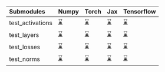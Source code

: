 | Submodules       | Numpy                                                                                                                           | Torch                                                                                                                           | Jax                                                                                                                             | Tensorflow                                                                                                                      |
|:-----------------|:--------------------------------------------------------------------------------------------------------------------------------|:--------------------------------------------------------------------------------------------------------------------------------|:--------------------------------------------------------------------------------------------------------------------------------|:--------------------------------------------------------------------------------------------------------------------------------|
| test_activations | <a href="https://github.com/unifyai/ivy/runs/7921811719?check_suite_focus=true" rel="noopener noreferrer" target="_blank">⌛</a> | <a href="https://github.com/unifyai/ivy/runs/7921812298?check_suite_focus=true" rel="noopener noreferrer" target="_blank">⌛</a> | <a href="https://github.com/unifyai/ivy/runs/7921812861?check_suite_focus=true" rel="noopener noreferrer" target="_blank">⌛</a> | <a href="https://github.com/unifyai/ivy/runs/7921813376?check_suite_focus=true" rel="noopener noreferrer" target="_blank">⌛</a> |
| test_layers      | <a href="https://github.com/unifyai/ivy/runs/7921811889?check_suite_focus=true" rel="noopener noreferrer" target="_blank">⌛</a> | <a href="https://github.com/unifyai/ivy/runs/7921812432?check_suite_focus=true" rel="noopener noreferrer" target="_blank">⌛</a> | <a href="https://github.com/unifyai/ivy/runs/7921813016?check_suite_focus=true" rel="noopener noreferrer" target="_blank">⌛</a> | <a href="https://github.com/unifyai/ivy/runs/7921813487?check_suite_focus=true" rel="noopener noreferrer" target="_blank">⌛</a> |
| test_losses      | <a href="https://github.com/unifyai/ivy/runs/7921812011?check_suite_focus=true" rel="noopener noreferrer" target="_blank">⌛</a> | <a href="https://github.com/unifyai/ivy/runs/7921812575?check_suite_focus=true" rel="noopener noreferrer" target="_blank">⌛</a> | <a href="https://github.com/unifyai/ivy/runs/7921813151?check_suite_focus=true" rel="noopener noreferrer" target="_blank">⌛</a> | <a href="https://github.com/unifyai/ivy/runs/7921813613?check_suite_focus=true" rel="noopener noreferrer" target="_blank">⌛</a> |
| test_norms       | <a href="https://github.com/unifyai/ivy/runs/7921812144?check_suite_focus=true" rel="noopener noreferrer" target="_blank">⌛</a> | <a href="https://github.com/unifyai/ivy/runs/7921812728?check_suite_focus=true" rel="noopener noreferrer" target="_blank">⌛</a> | <a href="https://github.com/unifyai/ivy/runs/7921813286?check_suite_focus=true" rel="noopener noreferrer" target="_blank">⌛</a> | <a href="https://github.com/unifyai/ivy/runs/7921813757?check_suite_focus=true" rel="noopener noreferrer" target="_blank">⌛</a> |